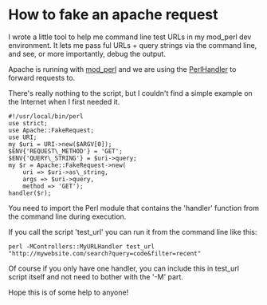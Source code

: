 # How to fake an apache request

I wrote a little tool to help me command line test URLs in my mod\_perl dev environment.  It lets me pass ful URLs + query strings via the command line, and see, or more importantly, debug the output.

Apache is running with [mod\_perl](http://perl.apache.org/) and we are using the [PerlHandler](http://perl.apache.org/docs/1.0/guide/config.html#Perl_Handlers) to forward requests to.

There's really nothing to the script, but I couldn't find a simple example on the Internet when I first needed it.


<!--more-->

<pre><code>#!/usr/local/bin/perl
use strict;
use Apache::FakeRequest;
use URI;
my $uri = URI->new($ARGV[0]);
$ENV{'REQUEST\_METHOD'} = 'GET';
$ENV{'QUERY\_STRING'} = $uri->query;
my $r = Apache::FakeRequest->new(
    uri => $uri->as\_string, 
    args => $uri->query, 
    method => 'GET');
handler($r);</code></pre>

You need to import the Perl module that contains the 'handler' function from the command line during execution.

If you call the script 'test\_url' you can run it from the command line like this:

`perl -MControllers::MyURLHandler test_url "http://mywebsite.com/search?query=code&filter=recent"`

Of course if you only have one handler, you can include this in test\_url script itself and not need to bother with the '-M' part.

Hope this is of some help to anyone!